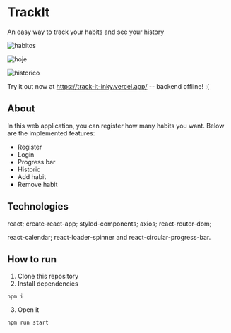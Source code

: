 # TrackIt

An easy way to track your habits and see your history

![habitos](https://user-images.githubusercontent.com/71580986/149683353-40df0f64-fd49-4633-b113-520646a9c6ad.png)


![hoje](https://user-images.githubusercontent.com/71580986/149683368-afbd3e0b-7dfd-45c3-add2-12ec9764a0cd.png)


![historico](https://user-images.githubusercontent.com/71580986/149683373-31cc8d26-6625-4ad5-b90d-73a8c3135c4b.png)

Try it out now at <https://track-it-inky.vercel.app/> -- backend offline! :(

## About

In this web application, you can register how many habits you want. Below are the implemented features:

* Register
* Login
* Progress bar
* Historic
* Add habit
* Remove habit

## Technologies

react; create-react-app; styled-components; axios; react-router-dom;

react-calendar; react-loader-spinner and react-circular-progress-bar.

## How to run

1. Clone this repository
2. Install dependencies

`npm i`

3. Open it

`npm run start`

